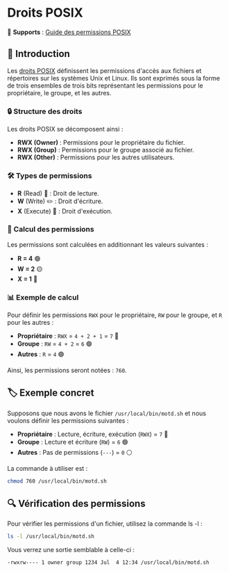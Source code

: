 # Droits POSIX

🔗 **Supports** : [Guide des permissions POSIX](https://fr.wikipedia.org/wiki/Permissions_UNIX)

## 🌟 Introduction
Les <u>droits POSIX</u> définissent les permissions d'accès aux fichiers et répertoires sur les systèmes Unix et Linux. Ils sont exprimés sous la forme de trois ensembles de trois bits représentant les permissions pour le propriétaire, le groupe, et les autres.

### 🔒 Structure des droits
Les droits POSIX se décomposent ainsi :
- **RWX (Owner)** : Permissions pour le propriétaire du fichier.
- **RWX (Group)** : Permissions pour le groupe associé au fichier.
- **RWX (Other)** : Permissions pour les autres utilisateurs.

### 🛠️ Types de permissions
- **R** (Read) 📖 : Droit de lecture.
- **W** (Write) ✏️ : Droit d'écriture.
- **X** (Execute) 🚀 : Droit d'exécution.

### 🔢 Calcul des permissions
Les permissions sont calculées en additionnant les valeurs suivantes :
- **R = 4** 🟢
- **W = 2** 🟡
- **X = 1** 🔴

### 📊 Exemple de calcul
Pour définir les permissions `RWX` pour le propriétaire, `RW` pour le groupe, et `R` pour les autres :
- **Propriétaire** : `RWX` = `4 + 2 + 1` = `7` 🌟
- **Groupe** : `RW` = `4 + 2` = `6` 🟢
- **Autres** : `R` = `4` 🟣

Ainsi, les permissions seront notées : `760`.

## 🏷️ Exemple concret
Supposons que nous avons le fichier `/usr/local/bin/motd.sh` et nous voulons définir les permissions suivantes :
- **Propriétaire** : Lecture, écriture, exécution (`RWX`) = `7` 🌟
- **Groupe** : Lecture et écriture (`RW`) = `6` 🟢
- **Autres** : Pas de permissions (`---`) = `0` ⚪

La commande à utiliser est :
```bash
chmod 760 /usr/local/bin/motd.sh
```

## 🔍 Vérification des permissions
Pour vérifier les permissions d'un fichier, utilisez la commande ls -l :
```bash
ls -l /usr/local/bin/motd.sh
```
Vous verrez une sortie semblable à celle-ci :
```bash
-rwxrw---- 1 owner group 1234 Jul  4 12:34 /usr/local/bin/motd.sh
```